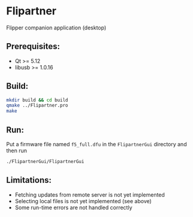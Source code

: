 # Flipartner
Flipper companion application (desktop)

## Prerequisites:
* Qt >= 5.12
* libusb >= 1.0.16

## Build:
```sh
mkdir build && cd build
qmake ../Flipartner.pro
make
```

## Run:
Put a firmware file named `f5_full.dfu` in the `FlipartnerGui` directory and then run 
```sh
./FlipartnerGui/FlipartnerGui
```

## Limitations:
* Fetching updates from remote server is not yet implemented
* Selecting local files is not yet implemented (see above)
* Some run-time errors are not handled correctly
